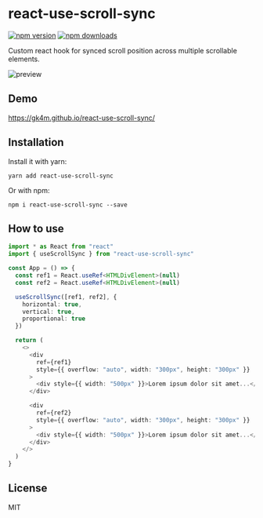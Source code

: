 # react-use-scroll-sync

[![npm version](https://badge.fury.io/js/react-use-scroll-sync.svg)](https://badge.fury.io/js/react-use-scroll-sync)
[![npm downloads](https://img.shields.io/npm/dt/react-use-scroll-sync.svg)](https://www.npmjs.com/package/react-use-scroll-sync)

Custom react hook for synced scroll position across multiple scrollable
elements.

![preview](https://media.giphy.com/media/SVlK5t83KhozwUfbKK/giphy.gif)

## Demo

https://gk4m.github.io/react-use-scroll-sync/

## Installation

Install it with yarn:

```
yarn add react-use-scroll-sync
```

Or with npm:

```
npm i react-use-scroll-sync --save
```

## How to use
```typescript
import * as React from "react"
import { useScrollSync } from "react-use-scroll-sync"

const App = () => {
  const ref1 = React.useRef<HTMLDivElement>(null)
  const ref2 = React.useRef<HTMLDivElement>(null)

  useScrollSync([ref1, ref2], {
    horizontal: true,
    vertical: true,
    proportional: true
  })

  return (
    <>
      <div
        ref={ref1}
        style={{ overflow: "auto", width: "300px", height: "300px" }}
      >
        <div style={{ width: "500px" }}>Lorem ipsum dolor sit amet...</div>
      </div>

      <div
        ref={ref2}
        style={{ overflow: "auto", width: "300px", height: "300px" }}
      >
        <div style={{ width: "500px" }}>Lorem ipsum dolor sit amet...</div>
      </div>
    </>
  )
}

```
## License

MIT
